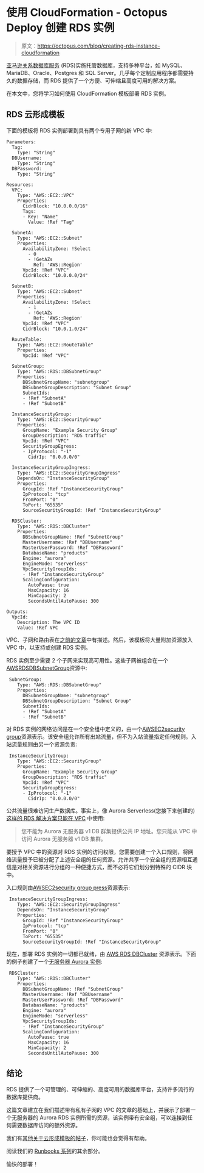 # 使用 CloudFormation - Octopus Deploy 创建 RDS 实例

> 原文：<https://octopus.com/blog/creating-rds-instance-cloudformation>

[亚马逊关系数据库服务](https://aws.amazon.com/rds/) (RDS)实施托管数据库，支持多种平台，如 MySQL、MariaDB、Oracle、Postgres 和 SQL Server。几乎每个定制应用程序都需要持久的数据存储，而 RDS 提供了一个方便、可伸缩且高度可用的解决方案。

在本文中，您将学习如何使用 CloudFormation 模板部署 RDS 实例。

## RDS 云形成模板

下面的模板将 RDS 实例部署到具有两个专用子网的新 VPC 中:

```
Parameters:
  Tag:
    Type: "String"
  DBUsername:
    Type: "String" 
  DBPassword:
    Type: "String" 

Resources: 
  VPC:
    Type: "AWS::EC2::VPC"
    Properties:
      CidrBlock: "10.0.0.0/16"
      Tags:
      - Key: "Name"
        Value: !Ref "Tag"

  SubnetA:
    Type: "AWS::EC2::Subnet"
    Properties:
      AvailabilityZone: !Select 
        - 0
        - !GetAZs 
          Ref: 'AWS::Region'
      VpcId: !Ref "VPC"
      CidrBlock: "10.0.0.0/24"

  SubnetB:
    Type: "AWS::EC2::Subnet"
    Properties:
      AvailabilityZone: !Select 
        - 1
        - !GetAZs 
          Ref: 'AWS::Region'
      VpcId: !Ref "VPC"
      CidrBlock: "10.0.1.0/24"

  RouteTable:
    Type: "AWS::EC2::RouteTable"
    Properties:
      VpcId: !Ref "VPC"

  SubnetGroup:
    Type: "AWS::RDS::DBSubnetGroup"
    Properties:
      DBSubnetGroupName: "subnetgroup"
      DBSubnetGroupDescription: "Subnet Group"
      SubnetIds:
      - !Ref "SubnetA"
      - !Ref "SubnetB"

  InstanceSecurityGroup:
    Type: "AWS::EC2::SecurityGroup"
    Properties:
      GroupName: "Example Security Group"
      GroupDescription: "RDS traffic"
      VpcId: !Ref "VPC"
      SecurityGroupEgress:
      - IpProtocol: "-1"
        CidrIp: "0.0.0.0/0"

  InstanceSecurityGroupIngress:
    Type: "AWS::EC2::SecurityGroupIngress"
    DependsOn: "InstanceSecurityGroup"
    Properties:
      GroupId: !Ref "InstanceSecurityGroup"
      IpProtocol: "tcp"
      FromPort: "0"
      ToPort: "65535"
      SourceSecurityGroupId: !Ref "InstanceSecurityGroup"

  RDSCluster:
    Type: "AWS::RDS::DBCluster"
    Properties:
      DBSubnetGroupName: !Ref "SubnetGroup"
      MasterUsername: !Ref "DBUsername"
      MasterUserPassword: !Ref "DBPassword"
      DatabaseName: "products"
      Engine: "aurora"
      EngineMode: "serverless"
      VpcSecurityGroupIds:
      - !Ref "InstanceSecurityGroup"
      ScalingConfiguration:
        AutoPause: true
        MaxCapacity: 16
        MinCapacity: 2
        SecondsUntilAutoPause: 300

Outputs:
  VpcId:
    Description: The VPC ID
    Value: !Ref VPC 
```

VPC、子网和路由表在[之前的文章](https://octopus.com/blog/aws-vpc-private)中有描述。然后，该模板将大量附加资源放入 VPC 中，以支持或创建 RDS 实例。

RDS 实例至少需要 2 个子网来实现高可用性。这些子网被组合在一个[AWSRDSDBSubnetGroup](https://docs.aws.amazon.com/AWSCloudFormation/latest/UserGuide/aws-resource-rds-dbsubnet-group.html)资源中:

```
 SubnetGroup:
    Type: "AWS::RDS::DBSubnetGroup"
    Properties:
      DBSubnetGroupName: "subnetgroup"
      DBSubnetGroupDescription: "Subnet Group"
      SubnetIds:
      - !Ref "SubnetA"
      - !Ref "SubnetB" 
```

对 RDS 实例的网络访问是在一个安全组中定义的，由一个[AWSEC2security group](https://docs.aws.amazon.com/AWSCloudFormation/latest/UserGuide/aws-properties-ec2-security-group.html)资源表示。该安全组允许所有出站流量，但不为入站流量指定任何规则。入站流量规则由另一个资源负责:

```
 InstanceSecurityGroup:
    Type: "AWS::EC2::SecurityGroup"
    Properties:
      GroupName: "Example Security Group"
      GroupDescription: "RDS traffic"
      VpcId: !Ref "VPC"
      SecurityGroupEgress:
      - IpProtocol: "-1"
        CidrIp: "0.0.0.0/0" 
```

公共流量很难访问生产数据库。事实上，像 Aurora Serverless(您接下来创建的)[这样的 RDS 解决方案只能在 VPC](https://docs.aws.amazon.com/AmazonRDS/latest/AuroraUserGuide/aurora-serverless.html#aurora-serverless.requirements) 中使用:

> 您不能为 Aurora 无服务器 v1 DB 群集提供公共 IP 地址。您只能从 VPC 中访问 Aurora 无服务器 v1 DB 集群。

要授予 VPC 中的资源对 RDS 实例的访问权限，您需要创建一个入口规则，将网络流量授予已被分配了上述安全组的任何资源。允许共享一个安全组的资源相互通信是对相关资源进行分组的一种便捷方式，而不必将它们划分到特殊的 CIDR 块中。

入口规则由[AWSEC2security group press](https://docs.aws.amazon.com/AWSCloudFormation/latest/UserGuide/aws-properties-ec2-security-group-ingress.html)资源表示:

```
 InstanceSecurityGroupIngress:
    Type: "AWS::EC2::SecurityGroupIngress"
    DependsOn: "InstanceSecurityGroup"
    Properties:
      GroupId: !Ref "InstanceSecurityGroup"
      IpProtocol: "tcp"
      FromPort: "0"
      ToPort: "65535"
      SourceSecurityGroupId: !Ref "InstanceSecurityGroup" 
```

现在，部署 RDS 实例的一切都已就绪，由 [AWS RDS DBCluster](https://docs.aws.amazon.com/AWSCloudFormation/latest/UserGuide/aws-resource-rds-dbcluster.html) 资源表示。下面的例子创建了一个[无服务器 Aurora 实例](https://aws.amazon.com/rds/aurora/serverless/):

```
 RDSCluster:
    Type: "AWS::RDS::DBCluster"
    Properties:
      DBSubnetGroupName: !Ref "SubnetGroup"
      MasterUsername: !Ref "DBUsername"
      MasterUserPassword: !Ref "DBPassword"
      DatabaseName: "products"
      Engine: "aurora"
      EngineMode: "serverless"
      VpcSecurityGroupIds:
      - !Ref "InstanceSecurityGroup"
      ScalingConfiguration:
        AutoPause: true
        MaxCapacity: 16
        MinCapacity: 2
        SecondsUntilAutoPause: 300 
```

## 结论

RDS 提供了一个可管理的、可伸缩的、高度可用的数据库平台，支持许多流行的数据库提供商。

这篇文章建立在我们描述带有私有子网的 VPC 的文章的基础上，并展示了部署一个无服务器的 Aurora RDS 实例所需的资源，该实例带有安全组，可以连接到任何需要数据库访问的额外资源。

我们有[其他关于云形成模板的帖子](https://octopus.com/blog/tag/CloudFormation)，你可能也会觉得有帮助。

阅读我们的 [Runbooks 系列](https://octopus.com/blog/tag/Runbooks%20Series)的其余部分。

愉快的部署！